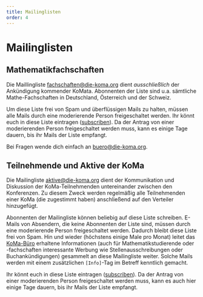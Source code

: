 ```yaml
---
title: Mailinglisten
order: 4
---
```


# Mailinglisten

## Mathematikfachschaften

Die Maillingliste <fachschaften@die-koma.org> dient _ausschließlich_ der Ankündigung kommender KoMata. Abonnenten der Liste sind u.a. sämtliche Mathe-Fachschaften in Deutschland, Österreich und der Schweiz.

Um diese Liste frei von Spam und überflüssigen Mails zu halten, müssen alle Mails durch eine moderierende Person freigeschaltet werden. Ihr könnt euch in diese Liste eintragen ([subscriben](https://lists.fs.tum.de/postorius/lists/komaliste.fs.tum.de/)). Da der Antrag von einer moderierenden Person freigeschaltet werden muss, kann es einige Tage dauern, bis ihr Mails der Liste empfangt.

Bei Fragen wende dich einfach an <buero@die-koma.org>.

## Teilnehmende und Aktive der KoMa

Die Mailingliste <aktive@die-koma.org> dient der Kommunikation und Diskussion der KoMa-Teilnehmenden untereinander zwischen den Konferenzen. Zu diesem Zweck werden regelmäßig alle Teilnehmenden einer KoMa (die zugestimmt haben) anschließend auf den Verteiler hinzugefügt.

Abonnenten der Mailingliste können beliebig auf diese Liste schreiben. E-Mails von Absendern, die keine Abonnenten der Liste sind, müssen durch eine moderierende Person freigeschaltet werden. Dadurch bleibt diese Liste frei von Spam. Hin und wieder (höchstens einige Male pro Monat) leitet das [KoMa-Büro](/kommunikation/koma-buero/) erhaltene Informationen (auch für Mathematikstudierende oder -fachschaften interessante Werbung wie Stellenausschreibungen oder Buchankündigungen) gesammelt an diese Mailingliste weiter. Solche Mails werden mit einem zusätzlichen `[Info]`-Tag im Betreff kenntlich gemacht.

Ihr könnt euch in diese Liste eintragen ([subscriben](https://lists.fs.tum.de/postorius/lists/komaforum.fs.tum.de/)). Da der Antrag von einer moderierenden Person freigeschaltet werden muss, kann es auch hier einige Tage dauern, bis ihr Mails der Liste empfangt.
